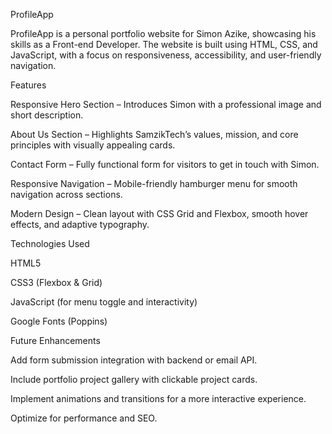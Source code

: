 ProfileApp

ProfileApp is a personal portfolio website for Simon Azike, showcasing his skills as a Front-end Developer. The website is built using HTML, CSS, and JavaScript, with a focus on responsiveness, accessibility, and user-friendly navigation.

Features

Responsive Hero Section – Introduces Simon with a professional image and short description.

About Us Section – Highlights SamzikTech’s values, mission, and core principles with visually appealing cards.

Contact Form – Fully functional form for visitors to get in touch with Simon.

Responsive Navigation – Mobile-friendly hamburger menu for smooth navigation across sections.

Modern Design – Clean layout with CSS Grid and Flexbox, smooth hover effects, and adaptive typography.

Technologies Used

HTML5

CSS3 (Flexbox & Grid)

JavaScript (for menu toggle and interactivity)

Google Fonts (Poppins)

Future Enhancements

Add form submission integration with backend or email API.

Include portfolio project gallery with clickable project cards.

Implement animations and transitions for a more interactive experience.

Optimize for performance and SEO.
